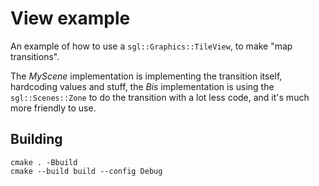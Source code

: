 # View example

An example of how to use a `sgl::Graphics::TileView`, to make "map transitions".

The *MyScene* implementation is implementing the transition itself, hardcoding values and stuff, the *Bis* implementation is using the `sgl::Scenes::Zone` to do the transition with a lot less code, and it's much more friendly to use.

## Building

```
cmake . -Bbuild
cmake --build build --config Debug
```